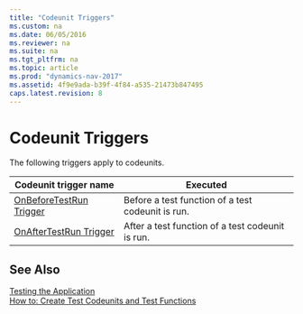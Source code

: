 ```yaml
---
title: "Codeunit Triggers"
ms.custom: na
ms.date: 06/05/2016
ms.reviewer: na
ms.suite: na
ms.tgt_pltfrm: na
ms.topic: article
ms.prod: "dynamics-nav-2017"
ms.assetid: 4f9e9ada-b39f-4f84-a535-21473b847495
caps.latest.revision: 8
---
```

# Codeunit Triggers
The following triggers apply to codeunits.  
  
|Codeunit trigger name|Executed|  
|---------------------------|--------------|  
|[OnBeforeTestRun Trigger](OnBeforeTestRun-Trigger.md)|Before a test function of a test codeunit is run.|  
|[OnAfterTestRun Trigger](OnAfterTestRun-Trigger.md)|After a test function of a test codeunit is run.|  
  
## See Also  
 [Testing the Application](Testing-the-Application.md)   
 [How to: Create Test Codeunits and Test Functions](How-to--Create-Test-Codeunits-and-Test-Functions.md)